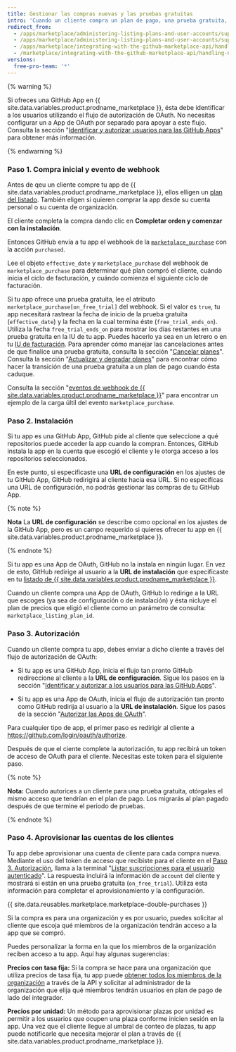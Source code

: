 ```yaml
---
title: Gestionar las compras nuevas y las pruebas gratuitas
intro: 'Cuando un cliente compra un plan de pago, una prueba gratuita, o la versión gratuita de tu app de {{ site.data.variables.product.prodname_marketplace }}, recibirás el webhook de [evento de `marketplace_purchase`] (/marketplace/integrating-with-the-github-marketplace-api/github-marketplace-webhook-events) con la acción `comprado`, lo cual inicia el flujo de compra.'
redirect_from:
  - /apps/marketplace/administering-listing-plans-and-user-accounts/supporting-purchase-plans-for-github-apps/
  - /apps/marketplace/administering-listing-plans-and-user-accounts/supporting-purchase-plans-for-oauth-apps/
  - /apps/marketplace/integrating-with-the-github-marketplace-api/handling-new-purchases-and-free-trials/
  - /marketplace/integrating-with-the-github-marketplace-api/handling-new-purchases-and-free-trials
versions:
  free-pro-team: '*'
---
```




{% warning %}

Si ofreces una GitHub App en {{ site.data.variables.product.prodname_marketplace }}, ésta debe identificar a los usuarios utilizando el flujo de autorización de OAuth. No necesitas configurar un a App de OAuth por separado para apoyar a este flujo. Consulta la sección "[Identificar y autorizar usuarios para las GitHub Apps](/apps/building-github-apps/identifying-and-authorizing-users-for-github-apps/)" para obtener más información.

{% endwarning %}

### Paso 1. Compra inicial y evento de webhook

Antes de qeu un cliente compre tu app de {{ site.data.variables.product.prodname_marketplace }}, ellos elligen un [plan del listado](/marketplace/selling-your-app/github-marketplace-pricing-plans/). También eligen si quieren comprar la app desde su cuenta personal o su cuenta de organización.

El cliente completa la compra dando clic en **Completar orden y comenzar con la instalación**.

Entonces GitHub envía a tu app el webhook de la [`marketplace_purchase`](/webhooks/event-payloads/#marketplace_purchase) con la acción `purchased`.

Lee el objeto `effective_date` y `marketplace_purchase` del webhook de `marketplace_purchase` para determinar qué plan compró el cliente, cuándo inicia el ciclo de facturación, y cuándo comienza el siguiente ciclo de facturación.

Si tu app ofrece una prueba gratuita, lee el atributo `marketplace_purchase[on_free_trial]` del webhook. Si el valor es `true`, tu app necesitará rastrear la fecha de inicio de la prueba gratuita (`effective_date`) y la fecha en la cual termina éste (`free_trial_ends_on`). Utiliza la fecha `free_trial_ends_on` para mostrar los días restantes en una prueba gratuita en la IU de tu app. Puedes hacerlo ya sea en un letrero o en tu [IU de facturación](/marketplace/selling-your-app/billing-customers-in-github-marketplace/#providing-billing-services-in-your-apps-ui). Para aprender cómo manejar las cancelaciones antes de que finalice una prueba gratuita, consulta la sección "[Cancelar planes](/marketplace/integrating-with-the-github-marketplace-api/cancelling-plans/)". Consulta la sección "[Actualizar y degradar planes](/marketplace/integrating-with-the-github-marketplace-api/upgrading-and-downgrading-plans/)" para encontrar cómo hacer la transición de una prueba gratuita a un plan de pago cuando ésta caduque.

Consulta la sección "[eventos de webhook de {{ site.data.variables.product.prodname_marketplace }}](/marketplace/integrating-with-the-github-marketplace-api/github-marketplace-webhook-events/)" para encontrar un ejemplo de la carga últil del evento `marketplace_purchase`.

### Paso 2. Instalación

Si tu app es una GitHub App, GitHub pide al cliente que seleccione a qué repositorios puede acceder la app cuando la compran. Entonces, GitHub instala la app en la cuenta que escogió el cliente y le otorga acceso a los repositorios seleccionados.

En este punto, si especificaste una **URL de configuración** en los ajustes de tu GitHub App, GitHub redirigirá al cliente hacia esa URL. Si no especificas una URL de configuración, no podrás gestionar las compras de tu GitHub App.

{% note %}

**Nota** La **URL de configuración** se describe como opcional en los ajustes de la GitHub App, pero es un campo requerido si quieres ofrecer tu app en {{ site.data.variables.product.prodname_marketplace }}.

{% endnote %}

Si tu app es una App de OAuth, GitHub no la instala en ningún lugar. En vez de esto, GitHub redirige al usuario a la **URL de instalación** que especificaste en tu [listado de {{ site.data.variables.product.prodname_marketplace }}](/marketplace/listing-on-github-marketplace/writing-github-marketplace-listing-descriptions/#listing-urls).

Cuando un cliente compra una App de OAuth, GitHub lo redirige a la URL que escoges (ya sea de configuración o de instalación) y ésta nicluye el plan de precios que eligió el cliente como un parámetro de consulta: `marketplace_listing_plan_id`.

### Paso 3. Autorización

Cuando un cliente compra tu app, debes enviar a dicho cliente a través del flujo de autorización de OAuth:

* Si tu app es una GitHub App, inicia el flujo tan pronto GitHub redireccione al cliente a la **URL de configuración**. Sigue los pasos en la sección "[Identificar y autorizar a los usuarios para las GitHub Apps](/apps/building-github-apps/identifying-and-authorizing-users-for-github-apps/)".

* Si tu app es una App de OAuth, inicia el flujo de autorización tan pronto como GitHub redirija al usuario a la **URL de instalación**. Sigue los pasos de la sección "[Autorizar las Apps de OAuth](/apps/building-oauth-apps/authorizing-oauth-apps/)".

Para cualquier tipo de app, el primer paso es redirigir al cliente a https://github.com/login/oauth/authorize.

Después de que el ciente complete la autorización, tu app recibirá un token de acceso de OAuth para el cliente. Necesitas este token para el siguiente paso.

{% note %}

**Nota:** Cuando autorices a un cliente para una prueba gratuita, otórgales el mismo acceso que tendrían en el plan de pago.  Los migrarás al plan pagado después de que termine el periodo de pruebas.

{% endnote %}

### Paso 4. Aprovisionar las cuentas de los clientes

Tu app debe aprovisionar una cuenta de cliente para cada compra nueva. Mediante el uso del token de acceso que recibiste para el cliente en el [Paso 3. Autorización](#step-3-authorization), llama a la terminal "[Listar suscripciones para el usuario autenticado](/v3/apps/marketplace/#list-subscriptions-for-the-authenticated-user)". La respuesta incluirá la información de `account` del cliente y mostrará si están en una prueba gratuita (`on_free_trial`). Utiliza esta información para completar el aprovisionamiento y la configuración.

{{ site.data.reusables.marketplace.marketplace-double-purchases }}

Si la compra es para una organización y es por usuario, puedes solicitar al cliente que escoja qué miembros de la organización tendrán acceso a la app que se compró.

Puedes personalizar la forma en la que los miembros de la organización reciben acceso a tu app. Aquí hay algunas sugerencias:

**Precios con tasa fija:** Si la compra se hace para una organización que utiliza precios de tasa fija, tu app puede [obtener todos los miembros de la organización](/v3/orgs/members/#list-organization-members) a través de la API y solicitar al administrador de la organización que elija qué miembros tendrán usuarios en plan de pago de lado del integrador.

**Precios por unidad:** Un método para aprovisionar plazas por unidad es permitir a los usuarios que ocupen una plaza conforme inicien sesión en la app. Una vez que el cliente llegue al umbral de conteo de plazas, tu app puede notificarle que necesita mejorar el plan a través de {{ site.data.variables.product.prodname_marketplace }}.
